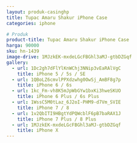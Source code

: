 ```yaml
---
layout: produk-casinghp
title: Tupac Amaru Shakur iPhone Case
categories: iphone

# Produk
product-title: Tupac Amaru Shakur iPhone Case
harga: 90000
sku: hn-1439
image-drive: 1MJzkEK-mxdeLGcFBGhl3aMJ-gtbDZGqf
gallery:
  - url: 1Dc2gh7dFlYlKnWChj3NNip3vEaRAlVgC
    title: iPhone 5 / 5s / SE
  - url: 1QBoLZ6cmvlPPXdzwhg0OwSj_AmBF8g7p
    title: iPhone 6 / 6s
  - url: 1kc_Fm-vh8K5mJpWbGYw1bxKi3hweSKUO
    title: iPhone 6 Plus / 6s Plus
  - url: 1WssC5M0tLaz_6J2oI-PHM9-d7Vm_SVIE
    title: iPhone 7 / 8
  - url: 1v2QbITI9HBgtYdPQWcblF6pB7baRAX1J
    title: iPhone 7 Plus / 8 Plus
  - url: 1MJzkEK-mxdeLGcFBGhl3aMJ-gtbDZGqf
    title: iPhone X
---
```

